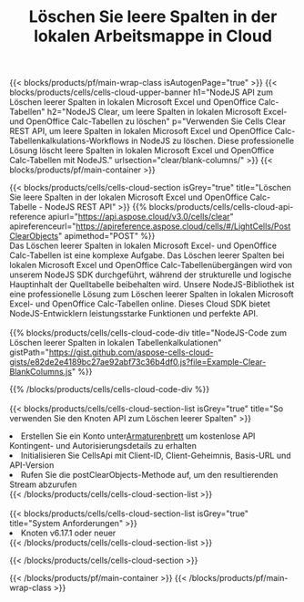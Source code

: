 ﻿---
title:  Löschen Sie leere Spalten in der lokalen Arbeitsmappe in Cloud
description: Cloud-APIs und SDKs zum Löschen leerer Spalten bei Microsoft Excel und OpenOffice Calc. Löschen Sie leere Spalten in lokalen Tabellenkalkulationen durch die Cells Cloud API. SDK-Unterstützungsarten von Entwicklungssprachen. Dazu gehören Android, C#, Go, Java, NodeJS, Perl, PHP, Python, Ruby und Swift.
url: /de/nodejs/clear/blank-columns/
---
{{< blocks/products/pf/main-wrap-class isAutogenPage="true" >}}
{{< blocks/products/cells/cells-cloud-upper-banner h1="NodeJS API zum Löschen leerer Spalten in lokalen Microsoft Excel und OpenOffice Calc-Tabellen" h2="NodeJS Clear, um leere Spalten in lokalen Microsoft Excel- und OpenOffice Calc-Tabellen zu löschen" p="Verwenden Sie Cells Clear REST API, um leere Spalten in lokalen Microsoft Excel und OpenOffice Calc-Tabellenkalkulations-Workflows in NodeJS zu löschen. Diese professionelle Lösung löscht leere Spalten in lokalen Microsoft Excel und OpenOffice Calc-Tabellen mit NodeJS." urlsection="clear/blank-columns/" >}}
{{< blocks/products/pf/main-container >}}

{{< blocks/products/cells/cells-cloud-section isGrey="true" title="Löschen Sie leere Spalten in der lokalen Microsoft Excel und OpenOffice Calc-Tabelle - NodeJS REST API" >}}
{{% blocks/products/cells/cells-cloud-api-reference apiurl="https://api.aspose.cloud/v3.0/cells/clear" apireferenceurl="https://apireference.aspose.cloud/cells/#/LightCells/PostClearObjects" apimethod="POST" %}}
<br/>
Das Löschen leerer Spalten in lokalen Microsoft Excel- und OpenOffice Calc-Tabellen ist eine komplexe Aufgabe. Das Löschen leerer Spalten bei lokalen Microsoft Excel und OpenOffice Calc-Tabellenübergängen wird von unserem NodeJS SDK durchgeführt, während der strukturelle und logische Hauptinhalt der Quelltabelle beibehalten wird. Unsere NodeJS-Bibliothek ist eine professionelle Lösung zum Löschen leerer Spalten in lokalen Microsoft Excel- und OpenOffice Calc-Tabellen online. Dieses Cloud SDK bietet NodeJS-Entwicklern leistungsstarke Funktionen und perfekte API.
<br/>
<br/>
{{% blocks/products/cells/cells-cloud-code-div title="NodeJS-Code zum Löschen leerer Spalten in lokalen Tabellenkalkulationen" gistPath="https://gist.github.com/aspose-cells-cloud-gists/e82de2e4189bc27ae92abf73c36b4df0.js?file=Example-Clear-BlankColumns.js" %}}
  
{{% /blocks/products/cells/cells-cloud-code-div %}}
<br/>
<br/>
{{< blocks/products/cells/cells-cloud-section-list isGrey="true" title="So verwenden Sie den Knoten API zum Löschen leerer Spalten" >}}
<li> Erstellen Sie ein Konto unter<a href="https://dashboard.aspose.cloud/">Armaturenbrett</a> um kostenlose API Kontingent- und Autorisierungsdetails zu erhalten</li>
<li>Initialisieren Sie CellsApi mit Client-ID, Client-Geheimnis, Basis-URL und API-Version</li>
<li>Rufen Sie die postClearObjects-Methode auf, um den resultierenden Stream abzurufen</li>
{{< /blocks/products/cells/cells-cloud-section-list >}}
<br/>
<br/>
{{< blocks/products/cells/cells-cloud-section-list isGrey="true" title="System Anforderungen" >}}
<li>Knoten v6.17.1 oder neuer</li>
{{< /blocks/products/cells/cells-cloud-section-list >}}

{{< /blocks/products/cells/cells-cloud-section >}}

{{< /blocks/products/pf/main-container >}}
{{< /blocks/products/pf/main-wrap-class >}}
